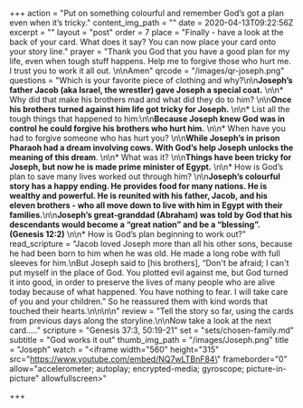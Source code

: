 +++
action = "Put on something colourful and remember God’s got a plan even when it’s tricky."
content_img_path = ""
date = 2020-04-13T09:22:56Z
excerpt = ""
layout = "post"
order = 7
place = "Finally - have a look at the back of your card. What does it say? You can now place your card onto your story line."
prayer = "Thank you God that you have a good plan for my life, even when tough stuff happens. Help me to forgive those who hurt me.  I trust you to work it all out. \n\nAmen"
qrcode = "/images/qr-joseph.png"
questions = "Which is your favorite piece of clothing and why?\n\n**Joseph’s father Jacob (aka Israel, the wrestler) gave Joseph a special coat.** \n\n* Why did that make his brothers mad and what did they do to him? \n\n**Once his brothers turned against him life got tricky for Joseph.**  \n\n* List all the tough things that happened to him:\n\n**Because Joseph knew God was in control he could forgive his brothers who hurt him.**  \n\n* When have you had to forgive someone who has hurt you? \n\n**While Joseph’s in prison Pharaoh had a dream involving cows.  With God’s help Joseph unlocks the meaning of this dream**.  \n\n* What was it? \n\n**Things have been tricky for Joseph, but now he is made prime minister of Egypt.** \n\n* How is God’s plan to save many lives worked out through him? \n\n**Joseph’s colourful story has a happy ending. He provides food for many nations. He is wealthy and powerful.  He is reunited with his father, Jacob, and his eleven brothers - who all move down to live with him in Egypt with their families.**\n\n**Joseph’s great-granddad (Abraham) was told by God that his descendants would become a “great nation” and be a “blessing”. (Genesis 12:2)** \n\n* How is God’s plan beginning to work out?"
read_scripture = "Jacob loved Joseph more than all his other sons, because he had been born to him when he was old. He made a long robe with full sleeves for him.\nBut Joseph said to [his brothers], “Don't be afraid; I can't put myself in the place of God. You plotted evil against me, but God turned it into good, in order to preserve the lives of many people who are alive today because of what happened. You have nothing to fear. I will take care of you and your children.” So he reassured them with kind words that touched their hearts.\n\n\n\n"
review = "Tell the story so far, using the cards from previous days along the storyline.\n\nNow take a look at the next card….."
scripture = "Genesis 37:3, 50:19-21"
set = "sets/chosen-family.md"
subtitle = "God works it out"
thumb_img_path = "/images/Joseph.png"
title = "Joseph"
watch = "<iframe width=\"560\" height=\"315\" src=\"https://www.youtube.com/embed/NQ7wLTBnF84\" frameborder=\"0\" allow=\"accelerometer; autoplay; encrypted-media; gyroscope; picture-in-picture\" allowfullscreen></iframe>"

+++
